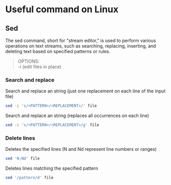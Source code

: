 # Useful command on Linux

## Sed

The sed command, short for "stream editor," is used to perform various operations on text streams, such as searching, replacing, inserting, and deleting text based on specified patterns or rules.

> OPTIONS: <br>
    -i (edit files in place)

### Search and replace

Search and replace an string (just one replacement on each line of the input file)
```bash
sed -i 's/<PATTERN>/<REPLACEMENT>/' file
```

Search and replace an string (replaces all occurrences on each line) 
```bash
sed -i 's/<PATTERN>/<REPLACEMENT>/g' file
```

### Delete lines

Deletes the specified lines (N and Nd represent line numbers or ranges)
``` bash
sed 'N;Nd' file
```

Deletes lines matching the specified pattern
```bash
sed '/pattern/d' file
```